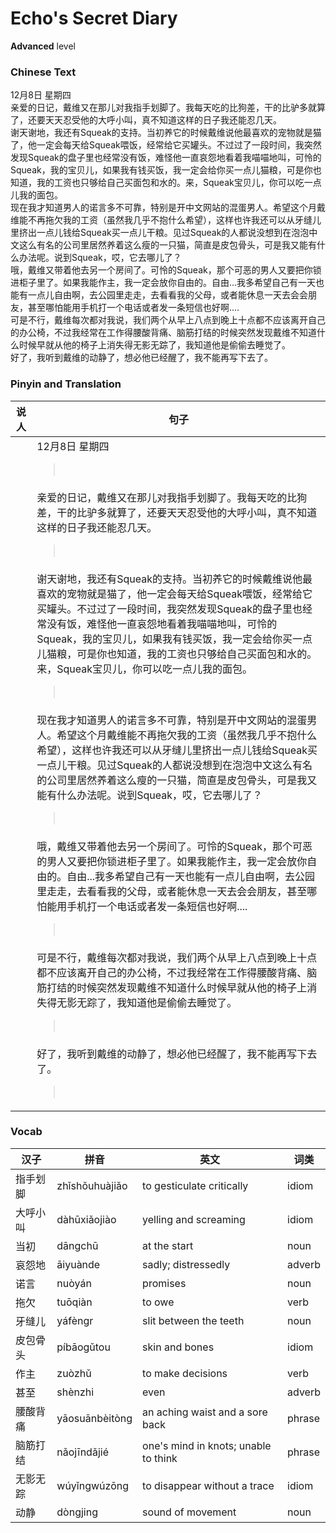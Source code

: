 # Echo's Secret Diary
**Advanced** level
### Chinese Text
12月8日 星期四<br />亲爱的日记，戴维又在那儿对我指手划脚了。我每天吃的比狗差，干的比驴多就算了，还要天天忍受他的大呼小叫，真不知道这样的日子我还能忍几天。<br />谢天谢地，我还有Squeak的支持。当初养它的时候戴维说他最喜欢的宠物就是猫了，他一定会每天给Squeak喂饭，经常给它买罐头。不过过了一段时间，我突然发现Squeak的盘子里也经常没有饭，难怪他一直哀怨地看着我喵喵地叫，可怜的Squeak，我的宝贝儿，如果我有钱买饭，我一定会给你买一点儿猫粮，可是你也知道，我的工资也只够给自己买面包和水的。来，Squeak宝贝儿，你可以吃一点儿我的面包。<br />现在我才知道男人的诺言多不可靠，特别是开中文网站的混蛋男人。希望这个月戴维能不再拖欠我的工资（虽然我几乎不抱什么希望），这样也许我还可以从牙缝儿里挤出一点儿钱给Squeak买一点儿干粮。见过Squeak的人都说没想到在泡泡中文这么有名的公司里居然养着这么瘦的一只猫，简直是皮包骨头，可是我又能有什么办法呢。说到Squeak，哎，它去哪儿了？<br />哦，戴维又带着他去另一个房间了。可怜的Squeak，那个可恶的男人又要把你锁进柜子里了。如果我能作主，我一定会放你自由的。自由...我多希望自己有一天也能有一点儿自由啊，去公园里走走，去看看我的父母，或者能休息一天去会会朋友，甚至哪怕能用手机打一个电话或者发一条短信也好啊....<br />可是不行，戴维每次都对我说，我们两个从早上八点到晚上十点都不应该离开自己的办公椅，不过我经常在工作得腰酸背痛、脑筋打结的时候突然发现戴维不知道什么时候早就从他的椅子上消失得无影无踪了，我知道他是偷偷去睡觉了。<br />好了，我听到戴维的动静了，想必他已经醒了，我不能再写下去了。

### Pinyin and Translation
|说人|句子|
|----|----|
||12月8日 星期四<blockquote><br /></blockquote>|
||亲爱的日记，戴维又在那儿对我指手划脚了。我每天吃的比狗差，干的比驴多就算了，还要天天忍受他的大呼小叫，真不知道这样的日子我还能忍几天。<blockquote><br /></blockquote>|
||谢天谢地，我还有Squeak的支持。当初养它的时候戴维说他最喜欢的宠物就是猫了，他一定会每天给Squeak喂饭，经常给它买罐头。不过过了一段时间，我突然发现Squeak的盘子里也经常没有饭，难怪他一直哀怨地看着我喵喵地叫，可怜的Squeak，我的宝贝儿，如果我有钱买饭，我一定会给你买一点儿猫粮，可是你也知道，我的工资也只够给自己买面包和水的。来，Squeak宝贝儿，你可以吃一点儿我的面包。<blockquote><br /></blockquote>|
||现在我才知道男人的诺言多不可靠，特别是开中文网站的混蛋男人。希望这个月戴维能不再拖欠我的工资（虽然我几乎不抱什么希望），这样也许我还可以从牙缝儿里挤出一点儿钱给Squeak买一点儿干粮。见过Squeak的人都说没想到在泡泡中文这么有名的公司里居然养着这么瘦的一只猫，简直是皮包骨头，可是我又能有什么办法呢。说到Squeak，哎，它去哪儿了？<blockquote><br /></blockquote>|
||哦，戴维又带着他去另一个房间了。可怜的Squeak，那个可恶的男人又要把你锁进柜子里了。如果我能作主，我一定会放你自由的。自由...我多希望自己有一天也能有一点儿自由啊，去公园里走走，去看看我的父母，或者能休息一天去会会朋友，甚至哪怕能用手机打一个电话或者发一条短信也好啊....<blockquote><br /></blockquote>|
||可是不行，戴维每次都对我说，我们两个从早上八点到晚上十点都不应该离开自己的办公椅，不过我经常在工作得腰酸背痛、脑筋打结的时候突然发现戴维不知道什么时候早就从他的椅子上消失得无影无踪了，我知道他是偷偷去睡觉了。<blockquote><br /></blockquote>|
||好了，我听到戴维的动静了，想必他已经醒了，我不能再写下去了。<blockquote><br /></blockquote>|
### Vocab
|汉子|拼音|英文|词类|
|----|----|----|----|
|指手划脚|zhǐshǒuhuàjiǎo|to gesticulate critically|idiom|
|大呼小叫|dàhūxiǎojiào|yelling and screaming|idiom|
|当初|dāngchū|at the start|noun|
|哀怨地|āiyuànde|sadly; distressedly|adverb|
|诺言|nuòyán|promises|noun|
|拖欠|tuōqiàn|to owe|verb|
|牙缝儿|yáfèngr|slit between the teeth|noun|
|皮包骨头|píbāogǔtou|skin and bones|idiom|
|作主|zuòzhǔ|to make decisions|verb|
|甚至|shènzhi|even|adverb|
|腰酸背痛|yāosuānbèitòng|an aching waist and a sore back|phrase|
|脑筋打结|nǎojīndǎjié|one's mind in knots; unable to think|phrase|
|无影无踪|wúyǐngwúzōng|to disappear without a trace|idiom|
|动静|dòngjing|sound of movement|noun|